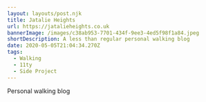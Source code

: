 ```yaml
---
layout: layouts/post.njk
title: Jatalie Heights
url: https://jatalieheights.co.uk
bannerImage: /images/c38ab953-7701-434f-9ee3-4ed5f98f1a84.jpeg
shortDescription: A less than regular personal walking blog
date: 2020-05-05T21:04:34.270Z
tags:
  - Walking
  - 11ty
  - Side Project
---
```

Personal walking blog